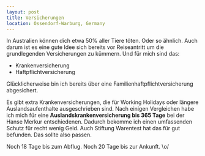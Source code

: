 ```yaml
---
layout: post
title: Versicherungen
location: Ossendorf-Warburg, Germany
---
```


In Australien können dich etwa 50% aller Tiere töten. Oder so ähnlich. Auch darum ist es eine gute Idee sich bereits vor Reiseantritt um die grundlegenden Versicherungen zu kümmern. Und für mich sind das:

- Krankenversicherung
- Haftpflichtversicherung

Glücklicherweise bin ich bereits über eine Familienhaftpflichtversicherung abgesichert. 

Es gibt extra Krankenversicherungen, die für Working Holidays oder längere Auslandsaufenthalte ausgeschrieben sind. Nach einigen Vergleichen habe ich mich für eine **Auslandskrankenversicherung bis 365 Tage** bei der Hanse Merkur entschiedenen. Dadurch bekomme ich einen umfassenden Schutz für recht wenig Geld. Auch Stiftung Warentest hat das für gut befunden. Das sollte also passen.

Noch 18 Tage bis zum Abflug. Noch 20 Tage bis zur Ankunft. \o/